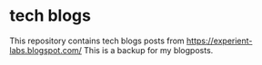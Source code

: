 # tech blogs

This repository contains tech blogs posts from https://experient-labs.blogspot.com/
This is a backup for my blogposts. 


